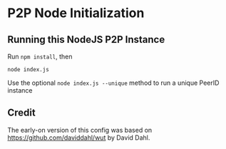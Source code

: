 # P2P Node Initialization

## Running this NodeJS P2P Instance

Run `npm install`, then

```
node index.js
```

Use the optional `node index.js --unique` method to run a unique PeerID instance


## Credit

The early-on version of this config was based on <https://github.com/daviddahl/wut> by David Dahl. 